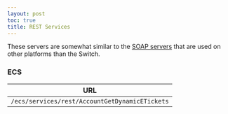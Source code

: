 ```yaml
---
layout: post
toc: true
title: REST Services
---
```


These servers are somewhat similar to the [SOAP servers](/docs/soap) that are used on other platforms than the Switch.

### ECS

| URL                                            |
|------------------------------------------------|
| `/ecs/services/rest/AccountGetDynamicETickets` |
